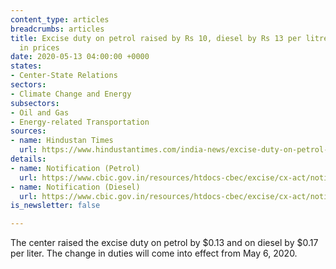 ```yaml
---
content_type: articles
breadcrumbs: articles
title: Excise duty on petrol raised by Rs 10, diesel by Rs 13 per litre; no change
  in prices
date: 2020-05-13 04:00:00 +0000
states:
- Center-State Relations
sectors:
- Climate Change and Energy
subsectors:
- Oil and Gas
- Energy-related Transportation
sources:
- name: Hindustan Times
  url: https://www.hindustantimes.com/india-news/excise-duty-on-petrol-raised-by-rs-10-diesel-by-rs-13-per-litre-no-change-in-prices/story-RVV2cqnus4hEUYN1qrQfcP.html
details:
- name: Notification (Petrol)
  url: https://www.cbic.gov.in/resources/htdocs-cbec/excise/cx-act/notifications/notfns-2020/cx-tarr2020/ce05-2020.pdf;jsessionid=18A5429ED654249647C94A9308E6CE37
- name: Notification (Diesel)
  url: https://www.cbic.gov.in/resources/htdocs-cbec/excise/cx-act/notifications/notfns-2020/cx-tarr2020/ce06-2020.pdf;jsessionid=875969CCF6274DDDF5AB82DE2C8CB367
is_newsletter: false

---
```

The center raised the excise duty on petrol by $0.13 and on diesel by $0.17 per liter. The change in duties will come into effect from May 6, 2020.
